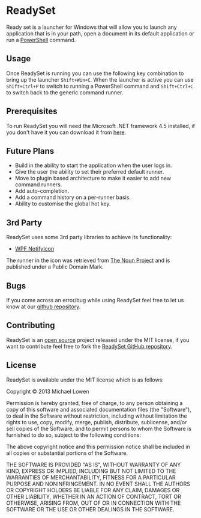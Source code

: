 # ReadySet

Ready set is a launcher for Windows that will allow you to launch any application that is in your path, open a document in its default application or run a [PowerShell](http://www.microsoft.com/powershell) command.

## Usage

Once ReadySet is running you can use the following key combination to bring up the launcher `Shift+Win+C`. When the launcher is active you can use `Shift+Ctrl+P` to switch to running a PowerShell command and `Shift+Ctrl+C` to switch back to the generic command runner.

## Prerequisites

To run ReadySet you will need the Microsoft .NET framework 4.5 installed, if you don't have it you can download it from [here](http://www.microsoft.com/en-US/download/details.aspx?id=30653).

## Future Plans

* Build in the ability to start the application when the user logs in.
* Give the user the ability to set their preferred default runner.
* Move to plugin based architecture to make it easier to add new command runners.
* Add auto-completion.
* Add a command history on a per-runner basis.
* Ability to customise the global hot key.

## 3rd Party

ReadySet uses some 3rd party libraries to achieve its functionality:

* [WPF NotifyIcon](http://www.hardcodet.net/projects/wpf-notifyicon)

The runner in the icon was retrieved from [The Noun Project](http://thenounproject.com/noun/running/#icon-No246) and is published under a Public Domain Mark.

## Bugs

If you come across an error/bug while using ReadySet feel free to let us know at our [github repository](https://github.com/mlowen/ReadySet/issues).

## Contributing

ReadySet is an [open source](http://en.wikipedia.org/wiki/Open_Source) project released under the MIT license, if you want to contribute feel free to fork the [ReadySet GitHub repository](https://github.com/mlowen/ReadySet).

## License

ReadySet is available under the MIT license which is as follows:

Copyright © 2013 Michael Lowen

Permission is hereby granted, free of charge, to any person obtaining a copy of this software and associated documentation files (the "Software"), to deal in the Software without restriction, including without limitation the rights to use, copy, modify, merge, publish, distribute, sublicense, and/or sell copies of the Software, and to permit persons to whom the Software is furnished to do so, subject to the following conditions:

The above copyright notice and this permission notice shall be included in all copies or substantial portions of the Software.

THE SOFTWARE IS PROVIDED "AS IS", WITHOUT WARRANTY OF ANY KIND, EXPRESS OR IMPLIED, INCLUDING BUT NOT LIMITED TO THE WARRANTIES OF MERCHANTABILITY, FITNESS FOR A PARTICULAR PURPOSE AND NONINFRINGEMENT. IN NO EVENT SHALL THE AUTHORS OR COPYRIGHT HOLDERS BE LIABLE FOR ANY CLAIM, DAMAGES OR OTHER LIABILITY, WHETHER IN AN ACTION OF CONTRACT, TORT OR OTHERWISE, ARISING FROM, OUT OF OR IN CONNECTION WITH THE SOFTWARE OR THE USE OR OTHER DEALINGS IN THE SOFTWARE.